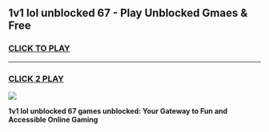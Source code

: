 
## 1v1 lol unblocked 67 - Play Unblocked Gmaes & Free
<h3>
<a href="https://news.freeplayer.one?title=1v1_lol_unblocked_67&ref=16F">CLICK TO PLAY</a></h3>
<hr>

<h3>
<a href="https://news.freeplayer.one?title=1v1_lol_unblocked_67&ref=16F">CLICK 2 PLAY</a>
  
</h3>

<a href="https://news.freeplayer.one?title=1v1_lol_unblocked_67&ref=16F/"><img src="https://clearcache.store/games.png"></a>


**1v1 lol unblocked 67 games unblocked: Your Gateway to Fun and Accessible Online Gaming**
